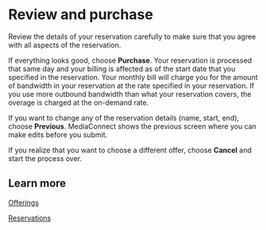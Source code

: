 # Review and purchase<a name="hp-reservation-review"></a>

Review the details of your reservation carefully to make sure that you agree with all aspects of the reservation\.

If everything looks good, choose **Purchase**\. Your reservation is processed that same day and your billing is affected as of the start date that you specified in the reservation\. Your monthly bill will charge you for the amount of bandwidth in your reservation at the rate specified in your reservation\. If you use more outbound bandwidth than what your reservation covers, the overage is charged at the on\-demand rate\.

If you want to change any of the reservation details \(name, start, end\), choose **Previous**\. MediaConnect shows the previous screen where you can make edits before you submit\.

If you realize that you want to choose a different offer, choose **Cancel** and start the process over\.

## Learn more<a name="hp-reservation-review-learn"></a>

[Offerings](https://docs.aws.amazon.com/mediaconnect/latest/ug/offerings.html??icmpid=docs_mediaconnect_help_panel_reservations)

[Reservations](https://docs.aws.amazon.com/mediaconnect/latest/ug/reservations.html??icmpid=docs_mediaconnect_help_panel_reservations)